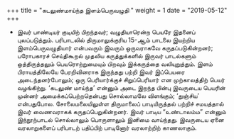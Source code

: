 ﻿+++
title = "கடலுண்மாய்ந்த இளம்பெருவழுதி  "
weight = 1
date = "2019-05-12"
+++


- இவர் பாண்டியர் குடியிற் பிறந்தவர்; வழுதியாரென்ற பெயரே இதனைப் புலப்படுத்தும்.  பரிபாடலில் திருமாலுக்குரிய 15-ஆம் பாடலை இயற்றிய இளம்பெருவழுதியார் என்பவரும் இவரும் ஒருவராகவே கருதப்படுகின்றனர்; பரோபகாரச் செய்திகூறல் முதலிய கருத்துக்களில் இருவர் பாடல்களும் ஒத்திருத்தலும் பெயரொற்றுமையும் பிறவும் இக்கருத்தை வலியுறுத்தும். இளம் பிராயத்திலேயே பேரறிவினராக இருந்தது பற்றி இவர் இப்பெயரை அடைந்தனர்போலும்; ஒரு பெரியார்க்குச்  சிறுப்பெரியார் என முற்காலத்திற் பெயர் வழங்கிற்று. ‘கடலுண் மாய்ந்த’ என்னும் அடை இறந்த பின்பு இவருடைய பெயரின் முன்னர் அமைக்கப்பெற்றதென்பது சொல்லாமலே விளங்கும்; ‘துஞ்சிய’ என்பதுபோல. சோலைமலையிலுள்ள திருமாலைப் பாடியிருத்தல் பற்றிச் சமயத்தால் இவர் வைணவராகக் கருதப்பெறுகின்றனர். இவர் பாடிய “உண்டாலம்ம” என்னும் இந்நூற்பாடல் சொல்லாலும் பொருளாலும் இனிமை வாய்ந்தது. இவருடைய ஏனை வரலாறுகளைப் பரிபாடற் பதிப்பிற் பாடினோர் வரலாற்றிற் காணலாகும். 
  
